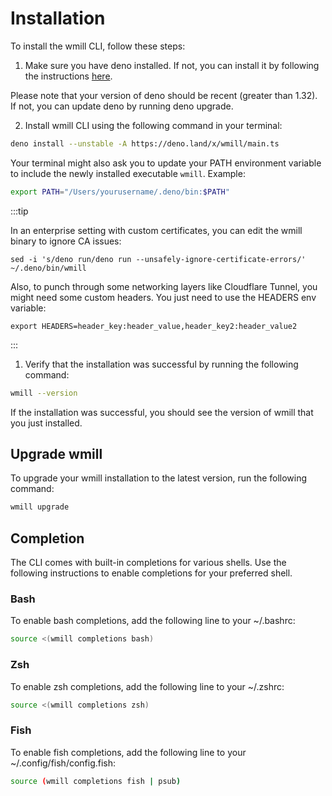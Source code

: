 # Installation

To install the wmill CLI, follow these steps:

1. Make sure you have deno installed. If not, you can install it by following the instructions [here](https://deno.com/manual@v1.34.0/getting_started/installation).

Please note that your version of deno should be recent (greater than 1.32). If not, you can update deno by running deno upgrade.

2. Install wmill CLI using the following command in your terminal:

```bash
deno install --unstable -A https://deno.land/x/wmill/main.ts
```

Your terminal might also ask you to update your PATH environment variable to include the newly installed executable `wmill`. Example:

```bash
export PATH="/Users/yourusername/.deno/bin:$PATH"
```

:::tip

In an enterprise setting with custom certificates, you can edit the wmill binary to ignore CA issues:

```
sed -i 's/deno run/deno run --unsafely-ignore-certificate-errors/' ~/.deno/bin/wmill
```

Also, to punch through some networking layers like Cloudflare Tunnel, you might need some custom headers. You just need to use the HEADERS env variable:

```
export HEADERS=header_key:header_value,header_key2:header_value2
```

:::

1. Verify that the installation was successful by running the following command:

```bash
wmill --version
```

If the installation was successful, you should see the version of wmill that you just installed.

## Upgrade wmill

To upgrade your wmill installation to the latest version, run the following command:

```bash
wmill upgrade
```

## Completion

The CLI comes with built-in completions for various shells. Use the following instructions to enable completions for your preferred shell.

### Bash

To enable bash completions, add the following line to your ~/.bashrc:

```bash
source <(wmill completions bash)
```

### Zsh

To enable zsh completions, add the following line to your ~/.zshrc:

```bash
source <(wmill completions zsh)
```

### Fish

To enable fish completions, add the following line to your ~/.config/fish/config.fish:

```bash
source (wmill completions fish | psub)
```
